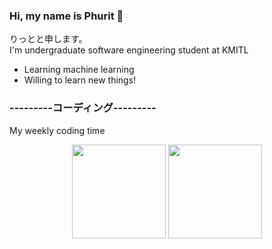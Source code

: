 ### Hi, my name is Phurit 👋
りっとと申します。<br/>
I'm undergraduate software engineering student at KMITL

 
<ul>
  <li> Learning machine learning </li>
  <li> Willing to learn new things! </li>
</ul>

### ---------コーディング---------
My weekly coding time
<!--START_SECTION:waka-->
<!--END_SECTION:waka-->
<p align= "center">
  <img height= "150" src="https://github-readme-stats.vercel.app/api?username=rit1217&theme=react&show_icons=true&include_all_commits=true" />
  <img height= "150" src="https://github-readme-stats.vercel.app/api/top-langs/?username=rit1217&theme=react&layout=compact" />
</p>

<!--
**rit1217/rit1217** is a ✨ _special_ ✨ repository because its `README.md` (this file) appears on your GitHub profile.

Here are some ideas to get you started:

- 🔭 I’m currently working on ...
- 🌱 I’m currently learning ...
- 👯 I’m looking to collaborate on ...
- 🤔 I’m looking for help with ...
- 💬 Ask me about ...
- 📫 How to reach me: ...
- 😄 Pronouns: ...
- ⚡ Fun fact: ...
-->


